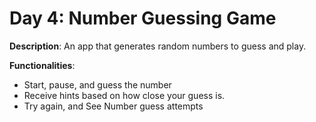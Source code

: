 # Day 4: Number Guessing Game
**Description**: An app that generates random numbers to guess and play.

**Functionalities**:

- Start, pause, and guess the number
- Receive hints based on how close your guess is.
- Try again, and See Number guess attempts

